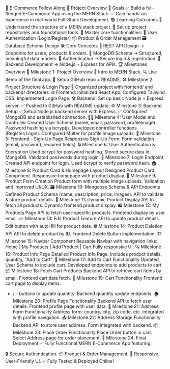 🛒 E-Commerce Follow Along
🚀 Project Overview
🎯 Goals
✅ Build a full-fledged E-Commerce App using the MERN Stack.
✅ Gain hands-on experience in real-world Full-Stack Development.
📚 Learning Outcomes
📌 Understand the structure of a MERN stack project.
📌 Set up project repositories and foundational tools.
📌 Master core functionalities:
🔑 User Authentication (Login/Register)
📦 Product & Order Management
🗃️ Database Schema Design
🛠️ Core Concepts
🔹 REST API Design → Endpoints for users, products & orders.
🔹 MongoDB Schema → Structured, meaningful data models.
🔹 Authentication → Secure login & registration.
🔹 Backend Development → Node.js + Express for APIs.
🏆 Milestones Overview
📌 Milestone 1: Project Overview
🚀 Intro to MERN Stack.
🔍 Live demo of the final app.
📜 Setup GitHub repo + README.
🛠️ Milestone 2: Project Structure & Login Page
📁 Organized project with frontend/ and backend/ directories.
🌐 Frontend:
Initialized React App.
Configured Tailwind CSS.
Implemented Login Page.
🛠 Backend:
Set up basic Node.js + Express server.
✅ Pushed to GitHub with README update.
⚙️ Milestone 3: Backend Setup
✅ Setup Node.js backend server with Express.
✅ Configured MongoDB and established connection.
🧑‍💻 Milestone 4: User Model and Controller
Created User Schema (name, email, password, profileImage).
Password hashing via bcryptjs.
Developed controller functions (Register/Login).
Configured Multer for profile image uploads.
🎨 Milestone 5: Frontend - Sign-Up Page
Responsive Sign-Up Form.
Form validation (email, password, required fields).
🔒 Milestone 6: User Authentication & Encryption
Used bcrypt for password hashing.
Stored secure data in MongoDB.
Validated passwords during login.
🔑 Milestone 7: Login Endpoint
Created API endpoint for login.
Used bcrypt to verify password hash.
🏠 Milestone 8: Product Card & Homepage Layout
Designed Product Card Component.
Responsive homepage with product display.
📝 Milestone 9: Product Form Creation
Product form with multiple image uploads.
Validation and improved UI/UX.
🗃️ Milestone 10: Mongoose Schema & API Endpoints
Defined Product Schema (name, description, price, images).
API to validate & store product details.
🔄 Milestone 11: Dynamic Product Display
API to fetch all products.
Dynamic frontend product display.
🛍️ Milestone 12: My Products Page
API to fetch user-specific products.
Frontend display by user email.
✏️ Milestone 13: Edit Product Feature
API to update product details.
Edit button with auto-fill for product data.
🗑️ Milestone 14: Product Deletion API
API to delete product by ID.
Frontend Delete Button implementation.
🏗️ Milestone 15: Navbar Component
Reusable Navbar with navigation links:
Home | My Products | Add Product | Cart
Fully responsive UI.
🔍 Milestone 16: Product Info Page
Detailed Product Info Page.
Includes product details, quantity, "Add to Cart".
🛒 Milestone 17: Add to Cart Functionality
Updated User Schema to include cart.
Developed endpoints to add products to cart.
📦 Milestone 18: Fetch Cart Products
Backend API to retrieve cart items by email.
Frontend cart data fetch.
🔄 Milestone 19: Cart Functionality
Frontend cart page to display items.
+ / - buttons to update quantity.
Backend quantity update endpoints.
🏠 Milestone 20: Profile Page Functionality
Backend API to fetch user details.
Frontend profile page with user data.
📍 Milestone 21: Address Form Functionality
Address form: country, city, zip code, etc.
Integrated with profile navigation.
📤 Milestone 22: Address Storage Functionality
Backend API to store user address.
Form integrated with backend.
📦 Milestone 23: Place Order Functionality
Place Order button in cart.
Select Address page for order placement.
🚀 Milestone 24: Final Deployment
✅ Fully Functional MERN E-Commerce App featuring:

🔒 Secure Authentication.
📦 Product & Order Management.
📱 Responsive, User-Friendly UI.
✅ Fully Tested & Deployed Online!
